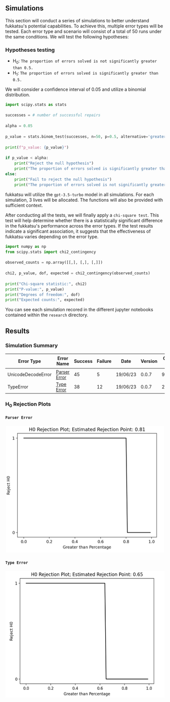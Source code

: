 ## Simulations

This section will conduct a series of simulations to better understand fukkatsu's potential capabilities. To achieve this, multiple error types will be tested. Each error type and scenario will consist of a total of 50 runs under the same conditions. We will test the following hypotheses:

### Hypotheses testing

- H<sub>0</sub>: `The proportion of errors solved is not significantly greater than 0.5.`
- H<sub>1</sub>: `The proportion of errors solved is significantly greater than 0.5.`

We will consider a confidence interval of 0.05 and utilize a binomial distribution.

```python
import scipy.stats as stats

successes = # number of successful repairs

alpha = 0.05

p_value = stats.binom_test(successes, n=50, p=0.5, alternative='greater')

print(f"p_value: {p_value}")

if p_value < alpha:
    print("Reject the null hypothesis")
    print("The proportion of errors solved is significantly greater than 0.5.")
else:
    print("Fail to reject the null hypothesis")
    print("The proportion of errors solved is not significantly greater than 0.5.")
```


fukkatsu will utilize the `gpt-3.5-turbo` model in all simulations. For each simulation, 3 lives will be allocated. The functions will also be provided with sufficient context. 

After conducting all the tests, we will finally apply a `chi-square test`. This test will help determine whether there is a statistically significant difference in the fukkatsu's performance across the error types. If the test results indicate a significant association, it suggests that the effectiveness of fukkatsu varies depending on the error type.

```python
import numpy as np
from scipy.stats import chi2_contingency

observed_counts = np.array([[,], [,], [,]])

chi2, p_value, dof, expected = chi2_contingency(observed_counts)

print("Chi-square statistic:", chi2)
print("P-value:", p_value)
print("Degrees of freedom:", dof)
print("Expected counts:", expected)
```

You can see each simulation recored in the different jupyter notebooks contained within the `research` directory.


## Results

### Simulation Summary

| Error Type | Error Name | Success | Failure |    Date    |   Version  | Commit ID | p-value | alpha |Rejected H<sub>0</sub> |
|------------|------------|---------|---------|------------|------------|-----------|---------|--------|-------|
|UnicodeDecodeError |  [Parser Error](https://github.com/maxmekiska/fukkatsu/blob/main/research/simulationNotebooks/fukkatsuParserError.ipynb) |   45    |   5     | 19/06/23 |   0.0.7  | 9d3ec24   | 2.104926011270436e-09 |0.05| Yes    |        
| TypeError |   [Type Error](https://github.com/maxmekiska/fukkatsu/blob/main/research/simulationNotebooks/fukkatsuTypeError.ipynb)  |   38     |   12    | 19/06/23 |   0.0.7     |2903c2a|   0.00015293200080179759 | 0.05 |  Yes  | 

### H<sub>0</sub> Rejection Plots

#### `Parser Error`


<p align="center">
  <img src="../assets/rejectionPlotParserError.png" alt="Rejection Plot Parser Error" height="400">
</p>

#### `Type Error`


<p align="center">
  <img src="../assets/rejectionPlotTypeError.png" alt="Rejection Plot Type Error" height="400">
</p>
